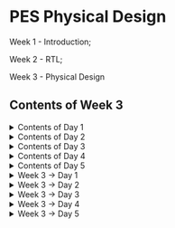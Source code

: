 # PES Physical Design
Week 1 - Introduction;

Week 2 - RTL;

Week 3 - Physical Design


## Contents of Week 3
</details><details>
  <summary>Contents of Day 1</summary>
  
  ### Inception of open-source EDA, OpenLANE and Sky130 PDK 
  
 * How to talk to computers.
   * Introduction to QFN-48 Package, chip, pads, core, die and IPs
   * Introduction to RISC-V
   * From Software Applications to Hardware
* Soc Design and Openlane
    * Introduction to all components of open-source digital asic design
    * Simplified RTL2GDS flow
    * Introduction to OpenLANE and Strive chipsets
    * Introduction to OpenLANE detailed ASIC design flow
 * Open Source EDA Tools.
    * OpenLANE Directory structure in detail
    * Design Preparation Step
    * Review files after design prep and run synthesis
    * OpenLANE Project Git Link Description
    * Steps to characterize synthesis results

</details><details>
  <summary>Contents of Day 2</summary>
  
  ### Good floorplan vs bad floorplan and introduction to library cells
  * Chip Floor planning considerations.
    * Utilization factor and aspect ratio
    * Concept of pre-placed cells
    * De-coupling capacitors
    * Power planning
    * Pin placement and logical cell placement blockage
    * Steps to run floorplan using OpenLANE
    * Review floorplan files and steps to view floorplan
    * Review floorplan layout in Magic

* Library Binding and Placement.
   * Netlist binding and initial place design
   * Optimize placement using estimated wire-length and capacitanc
   * Final placement optimization
   * Need for libraries and characterization
   * Congestion aware placement using RePlAce

* Cell Design and Characterisation flow.
  * Inputs for cell design flow
  * Circuit design step
  * Layout design step
  * Typical characterization flow

* General timinig and Characterisation parameters.
  * Timing threshold definitions
  * Propagation delay and transition time

</details><details>
  <summary>Contents of Day 3</summary>
  
### Design library cell using Magic Layout and ngspice characterization
* Labs for CMOS inverter ngspice simulations.
   * IO placer revision
   * SPICE deck creation for CMOS inverter
   * SPICE simulation lab for CMOS inverter
   * Switching Threshold Vm
   * Static and dynamic simulation of CMOS inverter
   * Lab steps to git clone vsdstdcelldesign
* Inception of Layout CMOS fabrication process.
   * Create Active regions
   * Formation of N-well and P-well
   * Formation of gate terminal
   * Lightly doped drain (LDD) formation
   * Source and drain formation
   * Local interconnect formation
   * Higher level metal formation
   * Lab introduction to Sky130 basic layers layout and LEF using inverter
   * Lab steps to create std cell layout and extract spice netlist
* sky130 Tech file Labs
   * Lab steps to create final SPICE deck using Sky130 tech
   * Lab steps to characterize inverter using sky130 model files
   * Lab introduction to Magic tool options and DRC rules
   * Lab introduction to Sky130 pdk's and steps to download labs
   * Lab introduction to Magic and steps to load Sky130 tech-rules
   * Lab exercise to fix poly.9 error in Sky130 tech-file
   * Lab exercise to implement poly resistor spacing to diff and tap
   * Lab challenge exercise to describe DRC error as geometrical construct
   * Lab challenge to find missing or incorrect rules and fix them

</details><details>
  <summary>Contents of Day 4</summary>
  
### Pre-layout timing analysis and importance of good clock tree
* Timing modeling using delays.
   * Lab steps to convert grid info to track info
   * Lab steps to convert magic layout to std cell LEF
   * Introduction to timing libs and steps to include new cell in synthesis
   * Introduction to delay tables
   * Delay table usage Part 1
   * Delay table usage Part 2
   * Lab steps to configure synthesis settings to fix slack and include vsdinv
* Timing analysis with ideal clocks using openSTA
   * Setup timing analysis and introduction to flip-flop setup time
   * Introduction to clock jitter and uncertainty
   * Lab steps to configure OpenSTA for post-synth timing analysis
   * Lab steps to optimize synthesis to reduce setup violations
   * Lab steps to do basic timing ECO
* Clock tree synthesis TritonCTS and signal integrity.
   * Clock tree routing and buffering using H-Tree algorithm
   * Crosstalk and clock net shielding
   * Lab steps to run CTS using TritonCTS
   * Lab steps to verify CTS runs
* Timing analysis with real clocks using openTA
   * Setup timing analysis using real clocks
   * Hold timing analysis using real clocks
   * Lab steps to analyze timing with real clocks using OpenSTA
   * Lab steps to execute OpenSTA with right timing libraries and CTS assignment
   * Lab steps to observe impact of bigger CTS buffers on setup and hold timing

</details><details>
  <summary>Contents of Day 5</summary>
  
### Final steps for RTL2GDS using tritonRoute and openSTA
* Routing and Design rule check(DRC)
   * Introduction to Maze Routing and Lee's algorithm
   * Lee's Algorithm conclusio
   * Design Rule Check
* Power Distribution Network and routing.
   * Lab steps to build power distribution network
   * Lab steps from power straps to std cell powe
   * Basics of global and detail routing and configure TritonRoute
* TritonRoute Features.
   * TritonRoute feature 1 - Honors pre-processed route guides
   * TritonRoute Feature2 & 3 - Inter-guide connectivity and intra- & inter-layer routing
   * TritonRoute method to handle connectivity
   * Routing topology algorithm and final files list post-route
  
### Course
</details><details>
   <summary>  Week 3 -> Day 1 </summary>

## Contents of Day 1
* How to talk to computers.
* Soc Design and Openlane
* Open Source EDA Tools.

   ### How to talk to computers.
   Any board is the processor/SoC with interfaces. Packages have predefined pins and these are connected to the chip using wires. Packages have components like pads (signals going inside the chip or out of the chip go through the pads), core (where all the digital logic sits),die, foundry IPs (like SRAM, ADC, DAC, PLL) and macros (like the SoC and SPI).
   
   Chip design 
   
   ![image](https://github.com/Shubhashree359/pes_pd/assets/142501263/a63f89c9-d705-4a6a-9057-e5d69cbfd519)
   
   let get inside a chip
   
   ![image](https://github.com/Shubhashree359/pes_pd/assets/142501263/270db554-ae5b-4077-8aeb-8b26f6dbc2a0)
   ![image](https://github.com/Shubhashree359/pes_pd/assets/142501263/392f63b6-3e0c-4f33-ac7a-790bc7017c7c)

   PADS - the ways signal comes inside or goes outside
   
CORE - all the digital logic recides

DIE - size of the chip

Foundry IP's - PLL,adc,dac,sram

foundry - factory where chip get manufactured

macros - Soc, SPI

ISA the way we talk to the computer

How to run a C Program on a cpu, there is a certain flow

RISC Architecture -> Implementation(RTL) -> Layout

C program -> Assemble Level program -> Machine level program

![image](https://github.com/Shubhashree359/pes_pd/assets/142501263/0ef7bac7-76fc-4991-94cc-065b2c3bc55e)

Applicatioin software -> System software -> Hardware

System software has complier and assembler

OS handles IO Operation, allocates memory ans low level system functions.

Application --> OS --> C code --> Complier --> ISA --> Assembler --> Binary Code --> Hardware

![image](https://github.com/Shubhashree359/pes_pd/assets/142501263/e2b9eedf-6f4a-4327-92ef-d803c0856c31)

ISA acts as the abstract interface between C language and the Hardware(Architecture of the Hardware)

ISA --> Assembler --> Binary --> RTL --> synthesis of RTL(netlist) --> Hardware(Physical Implementation of netlist

![image](https://github.com/Shubhashree359/pes_pd/assets/142501263/dcae4776-32de-4cca-831e-f8d6f8305b6d)

### SoC Design Using Openlane
ASIC - Application Specific Integrated Circits

TO build ASIC, we need
* RTL Design
* EDA Tools
* PDK Data

![image](https://github.com/Shubhashree359/pes_pd/assets/142501263/ecb28c75-782d-4c38-a116-9d4d8fb4a57e)

PDK(Process Design Kit) is the interface between the FAB and the designers. It contains process design rules, device models, digital standard cell libraries, IO libraries and much more

#### To go from RTL to GDS we need to follow the following steps:
 synthesis, floor/power planning, placement, clock tree synthesis, routing and sign off.

![image](https://github.com/Shubhashree359/pes_pd/assets/142501263/b2d5eb12-3bfe-40cc-8ed4-16434f1222dd)

* Synthesis – converts RTL into a circuit of components from the standard cell library.

* Floor and power planning – partition the chip die between different system building blocks and place the IO pads or define the dimensions, pin locations and routing tracks.

* Placement - place the cells on the floorplan rows. We have global and detailed placement.

* Clock tree synthesis – create clock distribution network with minimum clock skew.

* Routing – Implement interconnects using the available metal layers. We have global and detailed routing.

* Sign off – DRC, LVS and STA

### Intoduction to openLANE and Strives chipsets
 OpenLane is an automated RTL to GDSII flow based on several components including OpenROAD, Yosys, Magic, Netgen and custom methodology scripts for design exploration and optimization.

strive is a family of open everything SOC's->open EDA,PDK's,RTL

![image](https://github.com/Shubhashree359/pes_pd/assets/142501263/34b1a11e-b6f2-48b2-9533-34770c47ce06)

Main goal is to produce GDSII with no human intervention (no-human-in-the-loop),no LVS violations, no DRC violation.

OpenLANE can be used to harden macros and chips.

openLANE has 2 modes of operation->autonomous or interactive

openLANE has design space exploration

openLANE comes with large number of design examples,there are 43 with best configurations

### Introduction to OpenLANE detailed ASIC design flow

![image](https://github.com/Shubhashree359/pes_pd/assets/142501263/ee368cb7-0ae1-4d25-861b-0bf23fb242f2)

* RTL Synthesis with constraints is done using Yosys and abc
* The design exploration utility is also used for regression testing.
* Openlane can run 70 designs and compare the results and find the best one.
* Scan Insertion
* automatic Test Pattern Generation
* Test Patter Compaction
* Fault Coverage
* Fault Simulation
* Physical Implementation - F&PF,Placement,CTS,Routing
* Verification is performed everytime netlist is modified.
* LEC is used to formally confirm that the function did not change after modifying the netlist.
* Antenna Checker
* RC Extraction
* Static timing Analysis
* DRC and LVS

Tool we will be working on pdk variant called sky130_fd_sc_hd

* sky130 : is the process name
* fd : skywater foundary
* sc : standard cell
* hd(high density) : variant of pdk

we will be using sky130 pdk

![Screenshot 2023-09-18 225723](https://github.com/Shubhashree359/pes_pd/assets/142501263/450cbbf2-4bd3-42b2-8ba8-65b28efc3318)

tools and process files

![image](https://github.com/Shubhashree359/pes_pd/assets/142501263/e7bca9ba-6018-4694-83b5-2a130b66cd4c)

![image](https://github.com/Shubhashree359/pes_pd/assets/142501263/58653491-8461-4a6d-ae67-d09c51541fcb)

Design Preperation step First we go the the working directory
* cd Desktop/work/tools/
* cd openlane_working_dir/
* cd openlane

Now when we type the 
  docker
command a shell opens . In the shell we type 
  ./flow.tcl -interactive

![Screenshot 2023-09-18 230154](https://github.com/Shubhashree359/pes_pd/assets/142501263/f6afbbdb-32b6-4b93-85f3-5bda01ebb3ba)

list of designs already present in openlane

![Screenshot 2023-09-18 230410](https://github.com/Shubhashree359/pes_pd/assets/142501263/cb24c8d3-93fc-4a2a-975a-8726295d541a)

![image](https://github.com/Shubhashree359/pes_pd/assets/142501263/6e4cb501-97de-48ad-b919-2ef91e0c3543)

![image](https://github.com/Shubhashree359/pes_pd/assets/142501263/602ff361-cc4b-4bd3-bd1c-127e8ea2778b)

design setup stage(preparing stage)

prep -design picorv32a

![image](https://github.com/Shubhashree359/pes_pd/assets/142501263/d28bc095-8e29-4815-9860-ce1319332abc)

![image](https://github.com/Shubhashree359/pes_pd/assets/142501263/3f6a6cee-8289-49f5-ac0e-05283a9d81bc)

![image](https://github.com/Shubhashree359/pes_pd/assets/142501263/dd63de2d-fd0e-49a2-ba3c-c5a8c32e7f5c)

coming back to openlane

lets run the synthesis

run_synthesis

![image](https://github.com/Shubhashree359/pes_pd/assets/142501263/936f296b-8f13-4788-9a77-c3916705ee42)

We can observe the results in the runs folder

![image](https://github.com/Shubhashree359/pes_pd/assets/142501263/337c722d-139f-42e3-8bcd-a61aafe1d40e)

We are getting flip flop ratio as 10.843%

![image](https://github.com/Shubhashree359/pes_pd/assets/142501263/c0434bfa-e853-4792-a671-88387049bb9a)

Netlist generated

</details><details>
   <summary>  Week 3 -> Day 2 </summary>

## Contents of Day 2
* Chip Floor planning considerations.
* Library Binding and Placement
* Cell Design and Characterisation flow.
* General timinig and Characterisation parameters.
  
### Chip Floor planning considerations

How to come up with the Width and Height of the Core and Die.

![image](https://github.com/Shubhashree359/pes_pd/assets/142501263/e85fd5e9-e23e-4a40-8826-2ef3253faccd)

* Define the width and height of the core and die: we first begin with a netlist. Calculate the area occupied by the netlist on a silicon wafer. Inside the die, we have a core, where we place our digital logic. A die is a small semiconductor material specimen on which the fundamental circuit is fabricated. Utilization factor = area occupied by the netlist/total area of the core. Aspect ratio = height/width.

* Define the location of preplaced cells: Some cells perform certain tasks and can be re-instantiated multiple times like memory, clock gating cells, comparator, mux, and more. These IPs have user-defined locations and hence are placed on the chip before placement and routing which is why we refer to them as preplaced cells. The location of these cells is not modified during the PNR stages.

* surround pre-placed cells with decoupling capacitors: VDD takes care of the transition from 0 to 1. VSS takes care of the transition from 1 to 0. To connect VDD or VSS to the circuit we require wires, Since wires have physical dimensions, they will have resistance and inductances. These will reduce the supplied voltages. If the voltage drop is not in the noise margin range, the signal will be in an undefined area. So we can't guarantee that signal is 1 or 0. To prevent this, we add decoupling capacitors in parallel with the circuit. Every time the circuit switches, current is drawn from the capacitors. The RL network is used to replenish the charge in the capacitor.

* Power planning: When we have a bus of n bits and some logical operation must be done on it, the lines of the bus will either discharge or charge. When multiple capacitors discharge to VSS, the voltage of VSS might increase (ground bounce). When multiple capacitors charge to VDD, the voltage of VDD might decrease (voltage droop). Thus instead of power coming from one source, if it comes from multiple sources, we can avoid signals going into the undefined area.

* Pin placement: All input pins are on the left-hand side and all the output pins are on the right-hand side.

* Logical cell placement blockage: We block the area occupied by the pins to prevent the PNR tool from placing logical blocks where the pins are present.

* If installation of OpenLane was a local installation, use the following commands to set up magic and PDKs

For magic:

  sudo apt-get update
  sudo apt-get install magic
  
For PDK:
* git clone https://github.com/RTimothyEdwards/open_pdks.git git_open_pdks
* cd ~/git_open_pdks
* ./configure --enable-sky130-pdk --with-sky130-variants=all --prefix=/home/<unixusername>
* make
* make install

In this lab we are going to see the floorplan of our previously synthesized design picorv32a. Use the following commands.

* cd OpenLane
* sudo make mount
* ./flow.tcl -interactive
* package require openlane 0.9
* prep -design <file_name>
* run_synthesis
* run_floorplan

![image](https://github.com/Shubhashree359/pes_pd/assets/142501263/91b63e93-d6de-41f2-8dc7-8b5b8d6c0e6c)

Once floorplan is complete we need to open it in magic to view the floorplan

  cd ../OpenLane/designs/picorv32a/runs/<most_recent_run>/results/floorplan/
  magic -T ../git_open_pdks/sky130/magic/sky130.tech lef read ../OpenLane/designs/picorv32a/runs/<most_recent_run>/tmp/merged.nom.lef def read picorv32.def &

Once magic opens, we can see the cell. Use s and then v to center the floorplan. Use z to zoom in.

![image](https://github.com/Shubhashree359/pes_pd/assets/142501263/ef08025e-1946-484d-8353-6407909a79a1)

![image](https://github.com/Shubhashree359/pes_pd/assets/142501263/cfd192c6-bae2-43c8-9a73-e40803bbc399)


![image](https://github.com/Shubhashree359/pes_pd/assets/142501263/b3e82c5b-825d-4167-9255-59c36122666d)

## Library Binding and Placement

### Placement and routing
1) bind netlist withphysical cells

shape of the gates represent the functionality of the gates, inreality all gthe gates are represented as boxes each components are given proper shape library has all the height,width,delay informations of a particular cell and the required conditions of the cell,libraries can be further divided by shape/size and delay information. Libraries also contain various flavour of a particular cell

2) Placement 
   
![image](https://github.com/Shubhashree359/pes_pd/assets/142501263/d74ad652-d85a-4875-a358-5bc0d9d56e9c)

3) optimise placement
   ![image](https://github.com/Shubhashree359/pes_pd/assets/142501263/e3b8dd8f-1efd-4962-a47a-fd65804158a0)

We have to maintain signal integrity, so we use repeators,which are buffers that will re-condition the original signals make a new signal and replicates the original signal. There is loss of area despite maintainng signal integrity Signal integrity needs to be maintained in all the cells The distance between each cell is calculated by slew/ transition

![image](https://github.com/Shubhashree359/pes_pd/assets/142501263/15bd6ec9-4682-4da1-93c9-5310b94f6e23)

4) STA (static timing analysis
Library characterization and modelling Libraries provide standardized building blocks that enhance design productivity and reusability, while characterization provides the essential data needed to accurately model and simulate the behavior of these components, ensuring that the final design meets its performance, power, and reliability goals.

Congestion aware placement using RePlAce

Placement is of 2 tyoes detailed placement and global placement

![image](https://github.com/Shubhashree359/pes_pd/assets/142501263/2b2ab789-d6ea-44a3-9ad2-83f2e3a9a5e6)

![image](https://github.com/Shubhashree359/pes_pd/assets/142501263/d459717f-7408-4944-9068-2243c962e511)

![image](https://github.com/Shubhashree359/pes_pd/assets/142501263/2bdc4b41-b853-43de-8749-3044d356154f)

![image](https://github.com/Shubhashree359/pes_pd/assets/142501263/e8daebbc-128d-4b17-bf92-cd625cc4d990)

## Inputs for cell design flow
Cell design flow refers to the process of creating and optimizing individual digital logic cells that are part of a standard cell library. These libraries contain a set of pre-designed, characterized, and reusable logic gates, flip-flops, and other basic building blocks used in the design of integrated circuits. These libraries include PDK, DRC and LVS rules, SPICE models, libraries, user-defined specifications. User derfined specifications like Pin location, drawn gate lenght are added to the libarary by the library developer


![image](https://github.com/Shubhashree359/pes_pd/assets/142501263/171b85f1-d315-4bd5-81b3-fe21af7dd22b)

Circuit Design

Circuit design:Implment function using nmos and pmos and then derive the network graph. Derive the Euler's path and stick diagram from the graph.

![image](https://github.com/Shubhashree359/pes_pd/assets/142501263/a5a70b86-a257-4e35-b942-3b78404bb30f)

![image](https://github.com/Shubhashree359/pes_pd/assets/142501263/9914c054-d894-43da-999b-9b359af67f37)


Layout design Convert stick diagram according to the DRC rules Extraction of parasitics,extracted spice list

Characterization timing ,noise power.libs functions Read in the models and tech files and generate extracted spice Netlist. Read the subcircuits and attach power sources. Apply stimulus to characterization setup, provide neccesary output capacitance loads and provide neccesary simulation commands.

![image](https://github.com/Shubhashree359/pes_pd/assets/142501263/ff06bf27-fb0f-42e5-ac1f-f35cf1835eef)

## General timing characterization parameters

Timing threshold definitions

![image](https://github.com/Shubhashree359/pes_pd/assets/142501263/9e0456d5-8a30-4fc9-ba50-9d386a1ab269)

Propagation Delay The time difference between when the transitional input reaches 50% of its final value and when the output reaches 50% of its final value.

* Propagation delay=time(out_fall_thr)-time(in_rise_thr)

Transition Time The time it takes the signal to move between states is the transition time , where the time is measured between 10% and 90% or 20% to 80% of the signal levels.

* Rise transition time = time(slew_high_rise_thr) - time (slew_low_rise_thr )
* Fall transition time = time(slew_high_fall_thr) - time (slew_low_fall_thr)

</details><details>
  <summary>  Week 3 -> Day 3 </summary>

## content of day 3:
* Labs for CMOS inverter ngspice simulations.
* Inception of Layout CMOS fabrication process.
* sky130 Tech file Labs

## Labs for CMOS inverter ngspice simulations

IO Placer revision PnR is a iterative flow and hence, we can make changes to the environment variables when required. For example we can change the pin configuration along the core from equvi distance randomly placed to someother placement.

SPICE deck creation for CMOS inverter

To simulate standard cells we need to create spice deck for our cell. The spice deck will contain

Component connectivity which include the substrate taps that tunes the threshold voltage of the MOS
Component values like values of PMOS and NMOS, Output load, Input Gate Voltage, supply voltage
Node names which are required to define the SPICE Netlist

![image](https://github.com/Shubhashree359/pes_pd/assets/142501263/40f389fc-6247-4c3a-9f9a-8c16dd3bc20a)

Switching Threshold of a CMOS Inverter CMOS cells have three modes of operation:

Cutoff - No inversion Triode - Inversion but no pinchoff in channel Saturation - Inversion and pinchoff in channel

The voltages at which the switch between the modes of operation happens is dependent on the threshold voltage of the device. Threshold voltage is a function of the W/L ratio of a device, therefore varying the W/L ratio will vary the output waveform of CMOS devices. To enable efficient description of the varying waveforms a single parameter called switching threshold is used. Switching threshold is defined at the intersection of Vin = Vout.

![image](https://github.com/Shubhashree359/pes_pd/assets/142501263/2c0eb6b7-e508-4a0b-8fe2-ee6e438883a9)

![image](https://github.com/Shubhashree359/pes_pd/assets/142501263/969e6148-6891-4205-a7e2-5045bc386c15)

### Static and dynamic simulation of CMOS inverter

![image](https://github.com/Shubhashree359/pes_pd/assets/142501263/91381f65-f02f-470b-a588-04611e8b3cb3)

![image](https://github.com/Shubhashree359/pes_pd/assets/142501263/9dcbbdd1-a48e-4237-957d-60640a39cb99)

### steps to git clone vsdstdcelldesign

Cloning repository
  git clone https://github.com/nickson-jose/vsdstdcelldesign.git

![image](https://github.com/Shubhashree359/pes_pd/assets/142501263/3a8551d3-46d7-4f18-83ef-6f0428e4548e)

command for layout
  magic -T sky130A.tech sky130_inv.mag &

![image](https://github.com/Shubhashree359/pes_pd/assets/142501263/2dbe25a6-ad4a-49ff-b2a4-bf450189a10f)

![image](https://github.com/Shubhashree359/pes_pd/assets/142501263/e0f82380-70fe-4607-aa4a-29cb5deadc51)

## Inception of Layout and CMOS Fabrication Process

### 16 mask CMOS process
## 1. Substrate Selection: 
* In the initial phase, the appropriate semiconductor substrate is chosen.
* P-Type substrate with resistivity around (5-50 ohm) doping level (10^15 cm^-3) and orientation (100).
* Note that substrate doping should be less than well doping (used to fabricate NMOS and PMOS)

![image](https://github.com/Shubhashree359/pes_pd/assets/142501263/1529bde9-cced-4b7b-8b76-f1444037371b)

## 2. Create active resistance
* This step creates pockets for NMOS and PMOS
* to isolate the active regions for transistors SiO2 and Si3N2 deposited. Pockets created using photoresist and lithography.

![image](https://github.com/Shubhashree359/pes_pd/assets/142501263/e9f9833e-449c-4619-8392-9bdd53edfb88)

## 3. Nwell & Pwell formation : 
* P-well formation involves photolithography and ion implantation of p-type Boron material into the p-substrate.N-well is formed similarly with n-type Phosphorus material.
* Apply photoresist, apply mask that covers NMOS
* Expose to UV, Wash, remove mask, appl boron(p-type) using Ion Implantation at an energy of 200Kev(for diffusion)
* repeat it for the other half using phosphorous @400Kev because phosphorous is heavier
* Wells have been created but the depth is low. Therefore subject it to high temperature furnace which increases the well depth.

![image](https://github.com/Shubhashree359/pes_pd/assets/142501263/e57135e6-12dd-4b2e-8577-ef487709b17f)

## 4. Formation of Gate
* We repeat the step 3 but at low energy with p-type implant as boron @60Kev and n-type implant as Arsenic.
* Due to this The SiO2 is damaged as the dopants penetrate through it.
* Therefore original SiO2 is etched out using dilute HF solution and regrown to give high quality oxide(~10 nm thin)
* Finally for the gate to form, apply N-type ion implants for low gate resistance.
* Now mask on small width of Nwell and PWell above SiO2 and perform photolithography
* Gate Formation is Done

![image](https://github.com/Shubhashree359/pes_pd/assets/142501263/0e0fa297-0485-4fa8-8483-be90777aac7e)

## 5. Lighlt Doped Drain Formation(LDD Formation)
* On the surface of SiO2 corresponding to NWell, apply photoresist, mask it, put phosphorous to make N-Implant on p-well(N-)
* Similarly do it for the other side using boron that forms (p-) implant
* This LDD has to be protected from further process
* so, Deposit 0.1um thick SiO2 on full structure and etch out using plasma anisotropic etching that results in formation of side wall spacers.

![image](https://github.com/Shubhashree359/pes_pd/assets/142501263/2668b75a-759a-4917-9b21-2ff1f86138dc)

## 6. Source and Drain Formation
* Mask Nwell structure, deposit arsenic @75KeV that forms an N+ implant on Pwell
* use boron for P+ implant formation on Nwell
* Subject it to high temperature furnace that results in required thickness of N+,P+,N-,P- implants.

![image](https://github.com/Shubhashree359/pes_pd/assets/142501263/90d8cff6-2bc2-4a5d-b5f7-f236c313366e)

## 7. Steps to form contacts and interconnects
* Etch thin SiO2 oxide in HF solution
* Deposit Titanium of wafer surface using sputtering all over the structure
* Wafer heated at 600-700 degree in ambient N2 environment for 60 sec that reults in low resistance TiSi2 where the gate of both MOS is present.
* At the other places, TiN is formed that's used for local communication
* Etch off TiN on and half around gate structure of both MOS using RCA Cleaning

![image](https://github.com/Shubhashree359/pes_pd/assets/142501263/e7bc9978-44a1-4e7b-8586-aad2ed74fd19)

## 8. Higher level metal formation
* On the resulted structure, deposit a thick layer of (1um) SiO2 doped with P/B known as phosphoborosilicate glass
* To make the added surface plain, use CMP (Chemical Metal Polishing)
* For the creation of contact pins, proper holes with contacts have to be made
* this can be done using Al, W and TiN layer depositions.
* Deposit a layer of Si3N4 that acts as dielectric to protect the chip.

![image](https://github.com/Shubhashree359/pes_pd/assets/142501263/4b6350e2-df90-4d9b-ade5-1d4b906194c6)

9. Final STructure

![image](https://github.com/Shubhashree359/pes_pd/assets/142501263/475a871d-876a-404a-a803-ee0185b72c30)

## Lab introduction to sky130 basic layers layout ns LEF usinf inverter

![image](https://github.com/Shubhashree359/pes_pd/assets/142501263/2c813bfa-816d-4493-891e-f743b8f16fde)

* select a region from the layout, go to the console and type 
  what
 to display the information of selected area
* To select a region, place cursor on that point and press 's'. More the number of times you press 's', higher the abstraction selected.

![image](https://github.com/Shubhashree359/pes_pd/assets/142501263/77f99964-26b5-4b57-9fa2-52ec2527f287)

### DRC Errors

DRC errors in magic will be highlighted with white dotted lines:

To identify DRC errors select DRC find next error: it will be displayed on the tkcon window

Extracting to SPICE Command

  extract all
  ext2spice cthresh 0 rthresh 0

cthresh and rthresh are used to extract all parasatic capacitances.

![image](https://github.com/Shubhashree359/pes_pd/assets/142501263/c5638f57-04c2-48e9-9705-2bafa0ffcf87)

spice file:

![image](https://github.com/Shubhashree359/pes_pd/assets/142501263/971590cb-2ff9-4d5d-9c26-1b76c648467b)

## Sky130 Tech File Labs
### Lab steps to create final SPICE deck using Sky130 tech

![image](https://github.com/Shubhashree359/pes_pd/assets/142501263/971590cb-2ff9-4d5d-9c26-1b76c648467b)

from this file we can see the contents of pmos and nmos as shown.

Y is gate A is drain and then we source followed by the substrate.

we modify this by mentioning the transition times and the various parameters of ground and source as shown below:

![image](https://github.com/Shubhashree359/pes_pd/assets/142501263/7ba1eef0-9d0b-47e7-9322-c84dde408d79)

run this file using ngspice:

![image](https://github.com/Shubhashree359/pes_pd/assets/142501263/e3caf573-cb43-40de-9af9-29cbb5f42dd1)

### Lab steps to characterize inverter using sky130 model files

plot output vs time in ngspice

![image](https://github.com/Shubhashree359/pes_pd/assets/142501263/1df92ef7-d7eb-47e1-9d7f-70cd6ea9c36b)

we see that the output y red line is slightly shifted we can see this by zooming into it as shown below:

![image](https://github.com/Shubhashree359/pes_pd/assets/142501263/466ac047-1329-41ce-ad8f-2df54630b961)

### Lab introduction to Magic tool options and DRC rules
Magic is a venerable VLSI layout tool, written in the 1980's at Berkeley by John Ousterhout, now famous primarily for writing the scripting interpreter language Tcl. Due largely in part to its liberal Berkeley open-source license, magic has remained popular with universities and small companies. The open- source license has allowed VLSI engineers with a bent toward programming to implement clever ideas and help magic stay abreast of fabrication technology. However, it is the well thought-out core algorithms which lend to magic the greatest part of its popularity. Magic is widely cited as being the easiest tool to use for circuit layout, even for people who ultimately rely on commercial tools for their product design flow.

  http://opencircuitdesign.com/magic/

### Lab introduction to Sky130 pdk's and steps to download labs
we download the tech files of the labs using the command wget http://opencircuitdesign.com/open_pdks/archive/drc_tests.tgz which we will be using in magic 

![image](https://github.com/Shubhashree359/pes_pd/assets/142501263/d7791781-05d4-423f-a1f6-3c4b36d7f470)

these are tar files that contain the tech files for the magic labs.

Commands to open magic

magic -d XR

![image](https://github.com/Shubhashree359/pes_pd/assets/142501263/ecfa26a0-189f-41a5-953a-29623a575e81)

To see DRC error select area and type drc why in tkcon

![image](https://github.com/Shubhashree359/pes_pd/assets/142501263/03a3bd44-d50f-4189-834d-ce2d7f57dd91)

To fix the error open the sky130A.tech file using a editor and search for poly.9

![image](https://github.com/Shubhashree359/pes_pd/assets/142501263/8499b5ea-9525-40bc-a67e-a2d19fd5f766)

Now load the sky130A.tech file again and type the command drc check

![image](https://github.com/Shubhashree359/pes_pd/assets/142501263/de751a81-a3d1-444c-acef-08dff41d0e20)

DRC error as geometrical construct

Open the nwell.mag file in magic. Seletch the nwell.6 and type the commands

cif ostyle drc cif see dnwell_shrink cif see dnwell_missing

![image](https://github.com/Shubhashree359/pes_pd/assets/142501263/554ceca4-d177-4b76-b5c1-dbdf377a5e37)

ERROR

![image](https://github.com/Shubhashree359/pes_pd/assets/142501263/87367f95-936b-4d18-a05b-5e70621f6d26)

FIXING THE ERROR

![image](https://github.com/Shubhashree359/pes_pd/assets/142501263/97b1b3fc-6cfa-4b90-a399-b6be56708df8)

Now save the file and run DRC check

![image](https://github.com/Shubhashree359/pes_pd/assets/142501263/23bf3386-cc4b-4056-9c53-8f1c448716ca)

</details><details>
   <summary>  Week 3 -> Day 4 </summary>

## Contents of Day 4
* Timing modeling using delays.
* Timing analysis with ideal clocks using openSTA
* Clock tree synthesis TritonCTS and signal integrity.
* Timing analysis with real clocks using openTA

## Pre-layout timing analysis and importance of good clock tree
### Timing Modelling using Delay Tables
Place and routing (PnR) is performed using an abstract view of the GDS files generated by Magic. The PnR tool will use the abstract view information, formally defined as LEF information, to perform interconnect routing. From PnR POV, We have to follow certain guidelines to get standard cell set 
* input and output port should be on the intersection of the vertical and horizontal tracks
* tracks are used during routing

#### steps to convert grid info to track info

Path to track info
  Desktop/work/tools/openlane_working_dir/pdks/sky130A/libs.tech/openlane/sky130fd_sc_hd

  less tracks.info

![image](https://github.com/Shubhashree359/pes_pd/assets/142501263/a42639c3-3bb7-4d8a-893e-954e25527127)

then on the tkcon window do

![image](https://github.com/Shubhashree359/pes_pd/assets/142501263/503396c9-3999-4315-8ae0-ff7903e3b725)

The tracks.info file is used during routing.
Routes are the metal traces.
1st numeric column indicates the offset and 2nd indicates the pitch along provided direction
\
we can observe in the below picture that the grid has appeared which we for LEF:

![image](https://github.com/Shubhashree359/pes_pd/assets/142501263/d9f6255e-646d-4573-86f7-22f1d76e86ac)

From the above pic, its confirmed that the pins A and Y are at the intersection of X and Y tracks. So the first condition is met. The next requirement is that the width of the cell should be the odd multiple of xpitch which is '0.46' as seen in the tracks.info file.

#### Convert Magic Layout to Standard Cell LEF

To generate the cell LEF file from Magic first we save the modified layout and then we open the file and extract LEF we type the command in the tkcon window

  save sky130_vsdinv.mag

Now in the terminal we type

  magic -T sky130A.tech sky130_vsdinv.mag
  lef write

![image](https://github.com/Shubhashree359/pes_pd/assets/142501263/9f04d790-42d4-4966-ba6d-de5dbe5ae0e5)

#### Steps to Include New Cell in Synthesis

We copy the lef file created and the sky130 library that to the src folder of picorv32a folder.

![image](https://github.com/Shubhashree359/pes_pd/assets/142501263/5028285c-2038-4306-bad0-f1b06df7b879)

Modify config file to include the libraries and lef file

![image](https://github.com/Shubhashree359/pes_pd/assets/142501263/16576469-67bb-486e-bf83-4365f5e6bc9d)

Next in OpenLANE we retrieve the 0.9 package.

We type the followig commands
  prep -design picorv32a -tag 18-09_05-15 -overwrite
  set lefs [glob $::env(DESIGN_DIR)/src/*.lef]
  add_lefs -src $lefs

![image](https://github.com/Shubhashree359/pes_pd/assets/142501263/5f11616e-fefa-48e2-96f9-a986402407e7)
![image](https://github.com/Shubhashree359/pes_pd/assets/142501263/9ad3be81-51d3-4c8e-865d-18d810111d66)

run_synthesis

![image](https://github.com/Shubhashree359/pes_pd/assets/142501263/707fa2bb-c6b9-4211-b576-70fc1329ecbb)

#### steps to configure synthesis settings to fix slack and include vsdinv

Slack violations refer to timing violations in digital designs. These violations occur when the signal arrives at its destination too early or too late, violating the specified setup or hold time constraints.

When referring to pre clock tree synthesis STA analysis we are mainly concerned with setup timing in regards to a launch clock. STA will report problems such as worst negative slack (WNS) and total negative slack (TNS). These refer to the worst path delay and total path delay in regards to our setup timing restraint. Fixing slack violations can be debugged through performing STA analysis with OpenSTA, which is integrated in the OpenLANE tool. The desired value of slack is above or equal to 0.

#### Ways to fix slack

##### 1.Changing synthesis strategy in OpenLANE

Enalbed CELL_SIZING
Enabled SYNTH_STRATEGY with parameter as DELAY 1
The delay is high when the fanout is high we can re-run synthesiwith different values of SYNTH_MAX_FANOUT variable

##### 2.Enable cell buffering

##### 3.Perform manual cell replacement on our WNS path with the OpenSTA tool

##### 4.Optimize the fanout value with OpenLANE tool

To run floorplan and placement type:

init_floorplan
run_placement

now type magic -T /home/vsduser/Desktop/work/tools/openlane_working_dir/pdks/sky130A/libs.tech/magic/sky130A.tech lef read ../../tmp/merged.lef def read picorv32a.placement.def &

![image](https://github.com/Shubhashree359/pes_pd/assets/142501263/2f23a17b-d1ad-45ae-9075-3f8704137f03)

![image](https://github.com/Shubhashree359/pes_pd/assets/142501263/647c52af-39c9-429c-bbf8-93901723af9a)

![image](https://github.com/Shubhashree359/pes_pd/assets/142501263/fc112bc7-fedb-43f3-9f76-f3643f59851e)

### Timing analysis with ideal clocks using openSTA

#### Setup timing analysis and introduction to flip-flop setup time

Setup Timing Analysis:

Setup timing analysis is a critical aspect of digital circuit design and verification. It focuses on ensuring that data signals meet the required setup time constraints at the inputs of sequential elements (e.g., flip-flops) in a digital system. The primary goal of setup timing analysis is to ensure that data is stable and valid before it is clocked into a flip-flop or other storage elements.

Introduction to Flip-Flop Setup Time:

The setup time (Ts) for a flip-flop is a critical parameter that determines when a data input signal must be stable before the arrival of the clock edge to guarantee proper data capture. It is defined as the minimum amount of time the data input must be held at a valid logic level before the active clock edge (e.g., rising edge) for reliable storage.

![image](https://github.com/Shubhashree359/pes_pd/assets/142501263/67d48408-bfe4-4618-ab81-a2913782042e)

#### Clock Tree Synthesis

After all the above steps of fixing slack violations. A a mapped.v file is generated in synthesis results. Therefore we write this netlist using write_verilog and replace the openlane generated mapped file ie., picorv32a.synthesis.v

now in the openlane flow, continue with

  run_flooorplan 
  run_placement 
  run_cts

### Clock Tree Synthesis TritonCTS and Signal Integrity

to run RTS
  run_cts 

![image](https://github.com/Shubhashree359/pes_pd/assets/142501263/d482061c-5c73-4788-9932-b2a17b8db1b9)

* openroad
* read_def /openLANE_flow/designs/picorv32a/runs/16-09_19-58/results/cts/picorv32a.cts.def

![image](https://github.com/Shubhashree359/pes_pd/assets/142501263/826cd031-106b-4164-937b-da467b64052c)

* write_db pico_cts.db
* read_db pico_cts.db
* read_verilog /openLANE_flow/designs/picorv32a/runs/16-09_19-58/results/synthesis/picorv32a.synthesis_cts.v
* read_liberty -max $::env(LIB_SLOWEST)
* read_liberty -max $::env(LIB_FASTEST)

![image](https://github.com/Shubhashree359/pes_pd/assets/142501263/ce437a8c-a553-4e28-b410-9804fb047c6e)

read the .src file
  read_sdc /openLANE_flow/designs/picorv32a/src/sky130/my_base.sdc
![image](https://github.com/Shubhashree359/pes_pd/assets/142501263/b8a342e5-35af-4adc-b45f-083f4f73493b)

set_propagated_clock [all_clocks] to set the clock

report_checks -path_delay min_max -format full_clock_expanded -digits 4 to check the report

![image](https://github.com/Shubhashree359/pes_pd/assets/142501263/96b19eca-3d53-48af-938d-3f2b2be7b706)

for precise results:

we do,
* openroad
* write_db pico_cts.db
* read_db pico_cts.db
* read_verilog /openLANE_flow/designs/picorv32a/runs/16-09_19-58/results/synthesis/picorv32a.synthesis_cts.v
* read_liberty -max $::env(LIB_SYNTH_COMPLETE)

![image](https://github.com/Shubhashree359/pes_pd/assets/142501263/b0070565-004e-4a47-92ac-3ce08b4af7d6)

![image](https://github.com/Shubhashree359/pes_pd/assets/142501263/fe20211e-a621-450c-9f77-825e5d0d5d0a)

* report_clock_skew -hold
* report clock_skew -setup

![image](https://github.com/Shubhashree359/pes_pd/assets/142501263/acf07024-25b2-43cc-8455-537842e1e89e)















































</details><details>
   <summary>  Week 3 -> Day 5 </summary>

## Contents of Day 5
* Routing and Design rule check(DRC)
* Power Distribution Network and routing.
* TritonRoute Features.


































